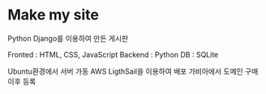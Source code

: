 # Make my site
Python Django를 이용하여 만든 게시판

Fronted : HTML, CSS, JavaScript
Backend : Python
DB : SQLite

Ubuntu환경에서 서버 가동
AWS LigthSail을 이용하여 배포
가비아에서 도메인 구매이후 등록
